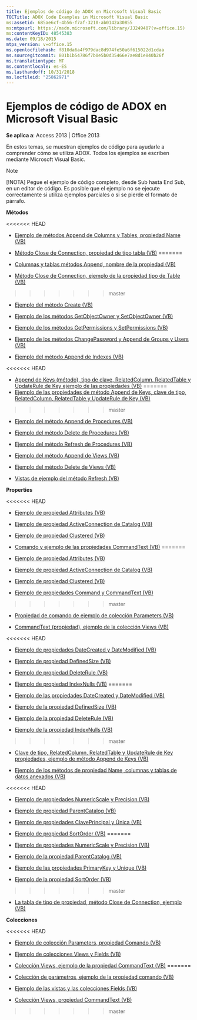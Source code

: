 ```yaml
---
title: Ejemplos de código de ADOX en Microsoft Visual Basic
TOCTitle: ADOX Code Examples in Microsoft Visual Basic
ms:assetid: 685ae6cf-4b56-f7af-3210-ab0142a30855
ms:mtpsurl: https://msdn.microsoft.com/library/JJ249407(v=office.15)
ms:contentKeyID: 48545383
ms.date: 09/18/2015
mtps_version: v=office.15
ms.openlocfilehash: f810da6a4f979dac8d974fe50a6f615022d1cdaa
ms.sourcegitcommit: 801b1b54786f7b0e5b0d35466e7ae8d1e840b26f
ms.translationtype: MT
ms.contentlocale: es-ES
ms.lasthandoff: 10/31/2018
ms.locfileid: "25862971"
---
```

# <a name="adox-code-examples-in-microsoft-visual-basic"></a>Ejemplos de código de ADOX en Microsoft Visual Basic


**Se aplica a**: Access 2013 | Office 2013

En estos temas, se muestran ejemplos de código para ayudarle a comprender cómo se utiliza ADOX. Todos los ejemplos se escriben mediante Microsoft Visual Basic.


> [!NOTE]
> [!NOTA] Pegue el ejemplo de código completo, desde Sub hasta End Sub, en un editor de código. Es posible que el ejemplo no se ejecute correctamente si utiliza ejemplos parciales o si se pierde el formato de párrafo.



**Métodos**

<<<<<<< HEAD
  - [Ejemplo de métodos Append de Columns y Tables, propiedad Name (VB)](columns-and-tables-append-methods-name-property-example-vb.md)

  - [Método Close de Connection, propiedad de tipo tabla (VB)](connection-close-method-table-type-property-example-vb.md)
=======
  - [Columnas y tablas métodos Append, nombre de la propiedad (VB)](columns-and-tables-append-methods-name-property-example-vb.md)

  - [Método Close de Connection, ejemplo de la propiedad tipo de Table (VB)](connection-close-method-table-type-property-example-vb.md)
>>>>>>> master

  - [Ejemplo del método Create (VB)](create-method-example-vb.md)

  - [Ejemplo de los métodos GetObjectOwner y SetObjectOwner (VB)](getobjectowner-and-setobjectowner-methods-example-vb.md)

  - [Ejemplo de los métodos GetPermissions y SetPermissions (VB)](getpermissions-and-setpermissions-methods-example-vb.md)

  - [Ejemplo de los métodos ChangePassword y Append de Groups y Users (VB)](groups-and-users-append-changepassword-methods-example-vb.md)

  - [Ejemplo del método Append de Indexes (VB)](indexes-append-method-example-vb.md)

<<<<<<< HEAD
  - [Append de Keys (método), tipo de clave, RelatedColumn, RelatedTable y UpdateRule de Key ejemplo de las propiedades (VB)](keys-append-method-key-type-relatedcolumn-relatedtable-and-updaterule-properties-example-vb.md)
=======
  - [Ejemplo de las propiedades de método Append de Keys, clave de tipo, RelatedColumn, RelatedTable y UpdateRule de Key (VB)](keys-append-method-key-type-relatedcolumn-relatedtable-and-updaterule-properties-example-vb.md)
>>>>>>> master

  - [Ejemplo del método Append de Procedures (VB)](procedures-append-method-example-vb.md)

  - [Ejemplo del método Delete de Procedures (VB)](procedures-delete-method-example-vb.md)

  - [Ejemplo del método Refresh de Procedures (VB)](procedures-refresh-method-example-vb.md)

  - [Ejemplo del método Append de Views (VB)](views-append-method-example-vb.md)

  - [Ejemplo del método Delete de Views (VB)](views-delete-method-example-vb.md)

  - [Vistas de ejemplo del método Refresh (VB)](views-refresh-method-example-vb.md)

**Properties**

<<<<<<< HEAD
  - [Ejemplo de propiedad Attributes (VB)](attributes-property-example-vb.md)

  - [Ejemplo de propiedad ActiveConnection de Catalog (VB)](catalog-activeconnection-property-example-vb.md)

  - [Ejemplo de propiedad Clustered (VB)](clustered-property-example-vb.md)

  - [Comando y ejemplo de las propiedades CommandText (VB)](command-and-commandtext-properties-example-vb.md)
=======
  - [Ejemplo de propiedad Attributes (VB)](attributes-property-example-vb.md)

  - [Ejemplo de propiedad ActiveConnection de Catalog (VB)](catalog-activeconnection-property-example-vb.md)

  - [Ejemplo de propiedad Clustered (VB)](clustered-property-example-vb.md)

  - [Ejemplo de propiedades Command y CommandText (VB)](command-and-commandtext-properties-example-vb.md)
>>>>>>> master

  - [Propiedad de comando de ejemplo de colección Parameters (VB)](parameters-collection-command-property-example-vb.md)

  - [CommandText (propiedad), ejemplo de la colección Views (VB)](views-collection-commandtext-property-example-vb.md)

<<<<<<< HEAD
  - [Ejemplo de propiedades DateCreated y DateModified (VB)](datecreated-and-datemodified-properties-example-vb.md)

  - [Ejemplo de propiedad DefinedSize (VB)](definedsize-property-example-vb.md)

  - [Ejemplo de propiedad DeleteRule (VB)](deleterule-property-example-vb.md)

  - [Ejemplo de propiedad IndexNulls (VB)](indexnulls-property-example-vb.md)
=======
  - [Ejemplo de las propiedades DateCreated y DateModified (VB)](datecreated-and-datemodified-properties-example-vb.md)

  - [Ejemplo de la propiedad DefinedSize (VB)](definedsize-property-example-vb.md)

  - [Ejemplo de la propiedad DeleteRule (VB)](deleterule-property-example-vb.md)

  - [Ejemplo de la propiedad IndexNulls (VB)](indexnulls-property-example-vb.md)
>>>>>>> master

  - [Clave de tipo, RelatedColumn, RelatedTable y UpdateRule de Key propiedades, ejemplo de método Append de Keys (VB)](keys-append-method-key-type-relatedcolumn-relatedtable-and-updaterule-properties-example-vb.md)

  - [Ejemplo de los métodos de propiedad Name, columnas y tablas de datos anexados (VB)](columns-and-tables-append-methods-name-property-example-vb.md)

<<<<<<< HEAD
  - [Ejemplo de propiedades NumericScale y Precision (VB)](numericscale-and-precision-properties-example-vb.md)

  - [Ejemplo de propiedad ParentCatalog (VB)](parentcatalog-property-example-vb.md)

  - [Ejemplo de propiedades ClavePrincipal y Única (VB)](primarykey-and-unique-properties-example-vb.md)

  - [Ejemplo de propiedad SortOrder (VB)](sortorder-property-example-vb.md)
=======
  - [Ejemplo de propiedades NumericScale y Precision (VB)](numericscale-and-precision-properties-example-vb.md)

  - [Ejemplo de la propiedad ParentCatalog (VB)](parentcatalog-property-example-vb.md)

  - [Ejemplo de las propiedades PrimaryKey y Unique (VB)](primarykey-and-unique-properties-example-vb.md)

  - [Ejemplo de la propiedad SortOrder (VB)](sortorder-property-example-vb.md)
>>>>>>> master

  - [La tabla de tipo de propiedad, método Close de Connection, ejemplo (VB)](connection-close-method-table-type-property-example-vb.md)

**Colecciones**

<<<<<<< HEAD
  - [Ejemplo de colección Parameters, propiedad Comando (VB)](parameters-collection-command-property-example-vb.md)

  - [Ejemplo de colecciones Views y Fields (VB)](views-and-fields-collections-example-vb.md)

  - [Colección Views, ejemplo de la propiedad CommandText (VB)](views-collection-commandtext-property-example-vb.md)
=======
  - [Colección de parámetros, ejemplo de la propiedad comando (VB)](parameters-collection-command-property-example-vb.md)

  - [Ejemplo de las vistas y las colecciones Fields (VB)](views-and-fields-collections-example-vb.md)

  - [Colección Views, propiedad CommandText (VB)](views-collection-commandtext-property-example-vb.md)
>>>>>>> master

